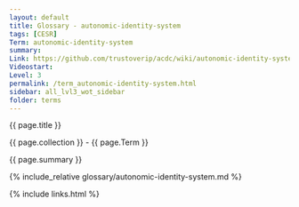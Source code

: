 ```yaml
---
layout: default
title: Glossary - autonomic-identity-system
tags: [CESR]
Term: autonomic-identity-system
summary: 
Link: https://github.com/trustoverip/acdc/wiki/autonomic-identity-system.md
Videostart: 
Level: 3
permalink: /term_autonomic-identity-system.html
sidebar: all_lvl3_wot_sidebar
folder: terms
---
```


{{ page.title }}

{{ page.collection }} - {{ page.Term }}

   {{ page.summary }}

{% include_relative glossary/autonomic-identity-system.md %}

 {% include links.html %} 
